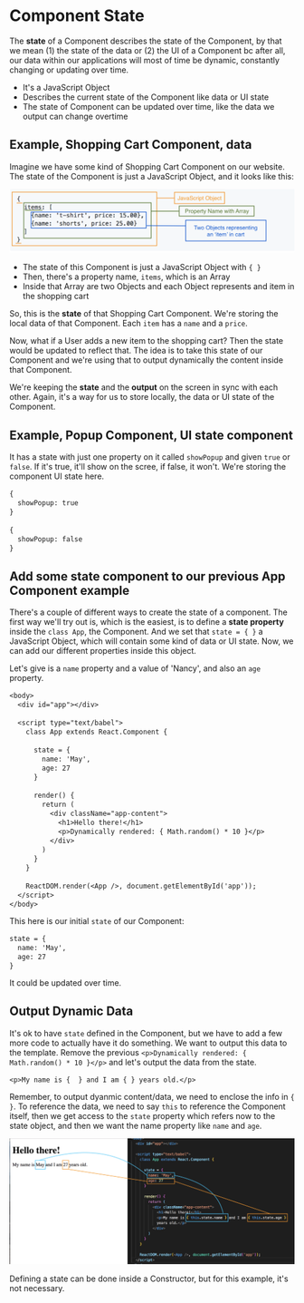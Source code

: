 # Component State

The **state** of a Component describes the state of the Component, by that we mean (1) the state of the data or (2) the UI of a Component bc after all, our data within our applications will most of time be dynamic, constantly changing or updating over time.

* It's a JavaScript Object
* Describes the current state of the Component like data or UI state
* The state of Component can be updated over time, like the data we output can change overtime

## Example, Shopping Cart Component, data

Imagine we have some kind of Shopping Cart Component on our website. The state of the Component is just a JavaScript Object, and it looks like this:

<kbd>![alt text](img/statecomp.png "screenshot")</kbd>

* The state of this Component is just a JavaScript Object with ```{ }```
* Then, there's a property name, ```items```, which is an Array
* Inside that Array are two Objects and each Object represents and item in the shopping cart

So, this is the **state** of that Shopping Cart Component. We're storing the local data of that Component. Each ```item``` has a ```name``` and a ```price```.

Now, what if a User adds a new item to the shopping cart? Then the state would be updated to reflect that. The idea is to take this state of our Component and we're using that to output dynamically the content inside that Component.

We're keeping the **state** and the **output** on the screen in sync with each other. Again, it's a way for us to store locally, the data or UI state of the Component.

## Example, Popup Component, UI state component

It has a state with just one property on it called ```showPopup``` and given ```true``` or ```false```. If it's true, it'll show on the scree, if false, it won't. We're storing the component UI state here.

```
{
  showPopup: true
}

{
  showPopup: false
}
```

## Add some state component to our previous App Component example

There's a couple of different ways to create the state of a component. The first way we'll try out is, which is the easiest, is to define a **state property** inside the ```class App```, the Component. And we set that ```state = { }``` a JavaScript Object, which will contain some kind of data or UI state. Now, we can add our different properties inside this object. 

Let's give is a ```name``` property and a value of 'Nancy', and also an ```age``` property.

```
<body>
  <div id="app"></div>

  <script type="text/babel">
    class App extends React.Component {

      state = {
        name: 'May',
        age: 27
      }

      render() {
        return (
          <div className="app-content">
            <h1>Hello there!</h1>
            <p>Dynamically rendered: { Math.random() * 10 }</p>
          </div>
        )
      }
    }

    ReactDOM.render(<App />, document.getElementById('app'));
  </script>
</body>
```

This here is our initial ```state``` of our Component:

```
state = {
  name: 'May',
  age: 27
}
```

It could be updated over time.

## Output Dynamic Data

It's ok to have ```state``` defined in the Component, but we have to add a few more code to actually have it do something. We want to output this data to the template. Remove the previous ```<p>Dynamically rendered: { Math.random() * 10 }</p>``` and let's output the data from the state.

```
<p>My name is {  } and I am { } years old.</p>
```

Remember, to output dyanmic content/data, we need to enclose the info in ```{  }```. To reference the data, we need to say ```this``` to reference the Component itself, then we get access to the ```state``` property which refers now to the state object, and then we want the name property like ```name``` and ```age```.

<kbd>![alt text](img/dynamic.png "screenshot")</kbd>


Defining a state can be done inside a Constructor, but for this example, it's not necessary.